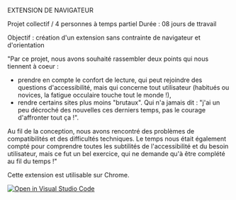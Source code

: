 EXTENSION DE NAVIGATEUR

Projet collectif / 4 personnes à temps partiel
Durée : 08 jours de ttravail

Objectif : création d'un extension
sans contrainte de navigateur et d'orientation

"Par ce projet, nous avons souhaité rassembler deux points qui nous tiennent à coeur :
- prendre en compte le confort de lecture, qui peut rejoindre des questions d'accessibilité, mais qui concerne tout utilisateur (habitués ou novices, la fatigue occulaire touche tout le monde !),
- rendre certains sites plus moins "brutaux". Qui n'a jamais dit : "j'ai un peu décroché des nouvelles ces derniers temps, pas le courage d'affronter tout ça !".

Au fil de la conception, nous avons rencontré des problèmes de compatibilités et des difficultés techniques. Le temps nous était également compté pour comprendre toutes les subtilités de l'accessibilité et du besoin utilisateur, mais ce fut un bel exercice, qui ne demande qu'à être complété au fil du temps !"


Cette extension est utilisable sur Chrome.





[![Open in Visual Studio Code](https://classroom.github.com/assets/open-in-vscode-f059dc9a6f8d3a56e377f745f24479a46679e63a5d9fe6f495e02850cd0d8118.svg)](https://classroom.github.com/online_ide?assignment_repo_id=446593&assignment_repo_type=GroupAssignmentRepo)

